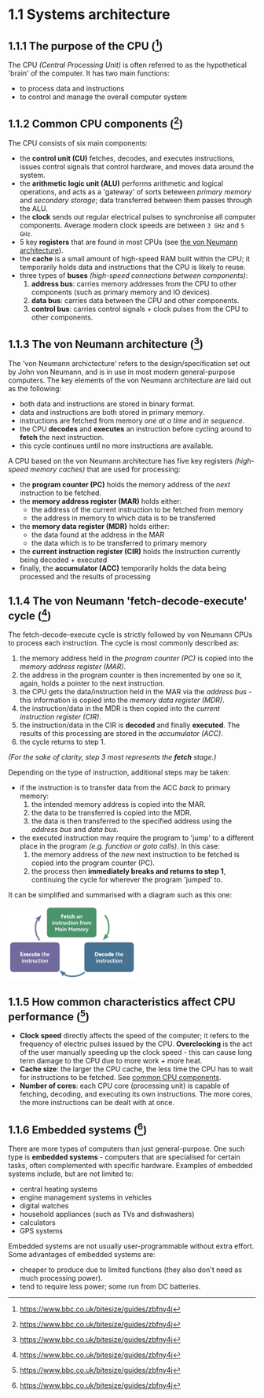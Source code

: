 # 1.1 Systems architecture

## 1.1.1 The purpose of the CPU ([^1])

The CPU *(Central Processing Unit)* is often referred to as the hypothetical 'brain' of the computer. It has two main functions:
 - to process data and instructions
 - to control and manage the overall computer system

## 1.1.2 Common CPU components ([^1])

The CPU consists of six main components:
 - the **control unit (CU)** fetches, decodes, and executes instructions, issues control signals that control hardware, and moves data around the system.
 - the **arithmetic logic unit (ALU)** performs arithmetic and logical operations, and acts as a 'gateway' of sorts beteween *primary memory* and *secondary storage*; data transferred between them passes through the ALU.
 - the **clock** sends out regular electrical pulses to synchronise all computer components. Average modern clock speeds are between `3 GHz` and `5 GHz`.
 - 5 key **registers** that are found in most CPUs (see [the von Neumann architecture](#113-the-von-neumann-architecture-1)).
 - the **cache** is a small amount of high-speed RAM built within the CPU; it temporarily holds data and instructions that the CPU is likely to reuse.
 - three types of **buses** *(high-speed connections between components)*:
    1. **address bus**: carries memory addresses from the CPU to other components (such as primary memory and IO devices).
    2. **data bus**: carries data between the CPU and other components.
    3. **control bus**: carries control signals + clock pulses from the CPU to other components.

## 1.1.3 The von Neumann architecture ([^1])

The 'von Neumann archictecture' refers to the design/specification set out by John von Neumann, and is in use in most modern general-purpose computers. The key elements of the von Neumann architecture are laid out as the following:
 - both data and instructions are stored in binary format.
 - data and instructions are both stored in primary memory.
 - instructions are fetched from memory *one at a time* and *in sequence*.
 - the CPU **decodes** and **executes** an instruction before cycling around to **fetch** the next instruction.
 - this cycle continues until no more instructions are available.

A CPU based on the von Neumann architecture has five key registers *(high-speed memory caches)* that are used for processing:
 - the **program counter (PC)** holds the memory address of the *next* instruction to be fetched.
 - the **memory address register (MAR)** holds either:
    - the address of the current instruction to be fetched from memory
    - the address in memory to which data is to be transferred
 - the **memory data register (MDR)** holds either:
    - the data found at the address in the MAR
    - the data which is to be transferred to primary memory
 - the **current instruction register (CIR)** holds the instruction currently being decoded + executed
 - finally, the **accumulator (ACC)** temporarily holds the data being processed and the results of processing

## 1.1.4 The von Neumann 'fetch-decode-execute' cycle ([^1])

The fetch-decode-execute cycle is strictly followed by von Neumann CPUs to process each instruction. The cycle is most commonly described as:
 1. the memory address held in the *program counter (PC)* is copied into the *memory address register (MAR)*.
 2. the address in the program counter is then incremented by one so it, again, holds a pointer to the next instruction.
 3. the CPU gets the data/instruction held in the MAR via the *address bus* - this information is copied into the *memory data register (MDR)*.
 4. the instruction/data in the MDR is then copied into the *current instruction register (CIR)*.
 5. the instruction/data in the CIR is **decoded** and finally **executed**. The results of this processing are stored in the *accumulator (ACC)*.
 6. the cycle returns to step 1.

*(For the sake of clarity, step 3 most represents the **fetch** stage.)*

Depending on the type of instruction, additional steps may be taken:
 - if the instruction is to transfer data from the ACC *back to* primary memory:
    1. the intended memory address is copied into the MAR.
    2. the data to be transferred is copied into the MDR.
    3. the data is then transferred to the specified address using the *address bus* and *data bus*.
 - the executed instruction may require the program to 'jump' to a different place in the program *(e.g. function or goto calls)*. In this case:
    1. the memory address of the *new* next instruction to be fetched is copied into the program counter (PC).
    2. the process then **immediately breaks and returns to step 1**, continuing the cycle for wherever the program 'jumped' to.

It can be simplified and summarised with a diagram such as this one:

<img src="/resources/fetch-decode-execute.png" height=150px/>

## 1.1.5 How common characteristics affect CPU performance ([^1])

 - **Clock speed** directly affects the speed of the computer; it refers to the frequency of electric pulses issued by the CPU. **Overclocking** is the act of the user manually speeding up the clock speed - this can cause long term damage to the CPU due to more work + more heat.
 - **Cache size**: the larger the CPU cache, the less time the CPU has to wait for instructions to be fetched. See [common CPU components](#112-common-cpu-components-1).
 - **Number of cores**: each CPU core (processing unit) is capable of fetching, decoding, and executing its own instructions. The more cores, the more instructions can be dealt with at once.

## 1.1.6 Embedded systems ([^1])

There are more types of computers than just general-purpose. One such type is **embedded systems** - computers that are specialised for certain tasks, often complemented with specific hardware. Examples of embedded systems include, but are not limited to:
 - central heating systems
 - engine management systems in vehicles
 - digital watches
 - household appliances (such as TVs and dishwashers)
 - calculators
 - GPS systems

Embedded systems are not usually user-programmable without extra effort. Some advantages of embedded systems are:
 - cheaper to produce due to limited functions (they also don't need as much processing power).
 - tend to require less power; some run from DC batteries.

[^1]: https://www.bbc.co.uk/bitesize/guides/zbfny4j
